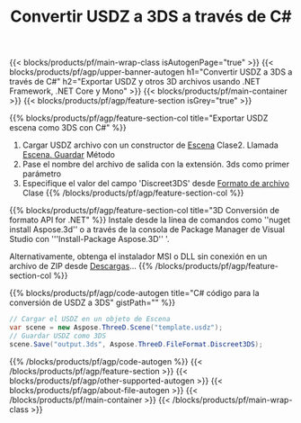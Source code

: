 ﻿---
title: Convertir USDZ a 3DS a través de C# 
description: Convertir USDZ y otros 3D archivos usando .NET API
url: /es/net/conversion/usdz-to-3ds/
family: 3d
platformtag: net
feature: conversion
informat: USDZ
outformat: 3DS
otherformats: OBJ PDF FBX RVM GLTF DRC ASE DXF 
---
{{< blocks/products/pf/main-wrap-class isAutogenPage="true" >}}
{{< blocks/products/pf/agp/upper-banner-autogen h1="Convertir USDZ a 3DS a través de C#" h2="Exportar USDZ y otros 3D archivos usando .NET Framework, .NET Core y Mono" >}}
{{< blocks/products/pf/main-container >}}
{{< blocks/products/pf/agp/feature-section isGrey="true" >}}

{{% blocks/products/pf/agp/feature-section-col title="Exportar USDZ escena como 3DS con C#" %}}
1. Cargar USDZ archivo con un constructor de [Escena](https://apireference.aspose.com/3d/net/aspose.threed/scene) Clase2. Llamada [Escena. Guardar](https://apireference.aspose.com/3d/net/aspose.threed/scene/methods/save/index) Método
3. Pase el nombre del archivo de salida con la extensión. 3ds como primer parámetro
4. Especifique el valor del campo 'Discreet3DS' desde [Formato de archivo](https://apireference.aspose.com/3d/net/aspose.threed/fileformat/fields/index) Clase
{{% /blocks/products/pf/agp/feature-section-col %}}

{{% blocks/products/pf/agp/feature-section-col title="3D Conversión de formato API for .NET" %}}
Instale desde la línea de comandos como ''nuget install Aspose.3d'' o a través de la consola de Package Manager de Visual Studio con '''Install-Package Aspose.3D'' '.

Alternativamente, obtenga el instalador MSI o DLL sin conexión en un archivo de ZIP desde [Descargas](https://downloads.aspose.com/3d/net)...
{{% /blocks/products/pf/agp/feature-section-col %}}

{{% blocks/products/pf/agp/code-autogen title="C# código para la conversión de USDZ a 3DS" gistPath="" %}}
```cs
// Cargar el USDZ en un objeto de Escena 
var scene = new Aspose.ThreeD.Scene("template.usdz");
// Guardar USDZ como 3DS 
scene.Save("output.3ds", Aspose.ThreeD.FileFormat.Discreet3DS);

```
{{% /blocks/products/pf/agp/code-autogen %}}
{{< /blocks/products/pf/agp/feature-section >}}
{{< blocks/products/pf/agp/other-supported-autogen >}}
{{< blocks/products/pf/agp/about-file-autogen >}}
{{< /blocks/products/pf/main-container >}}
{{< /blocks/products/pf/main-wrap-class >}}